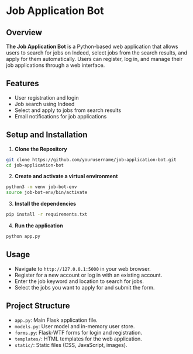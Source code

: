 # Job Application Bot

## Overview

**The Job Application Bot** is a Python-based web application that allows users to search for jobs on Indeed, select jobs from the search results, and apply for them automatically. Users can register, log in, and manage their job applications through a web interface.

## Features

- User registration and login
- Job search using Indeed
- Select and apply to jobs from search results
- Email notifications for job applications

## Setup and Installation

1. **Clone the Repository**

```bash
git clone https://github.com/yourusername/job-application-bot.git
cd job-application-bot
```
2. **Create and activate a virtual environment**

```bash
python3 -m venv job-bot-env
source job-bot-env/bin/activate
```
3. **Install the dependencies**

```bash
pip install -r requirements.txt
```
4. **Run the application**

```bash
python app.py
```

## Usage

- Navigate to `http://127.0.0.1:5000` in your web browser.
- Register for a new account or log in with an existing account.
- Enter the job keyword and location to search for jobs.
- Select the jobs you want to apply for and submit the form.

## Project Structure

- `app.py`: Main Flask application file.
- `models.py`: User model and in-memory user store.
- `forms.py`: Flask-WTF forms for login and registration.
- `templates/`: HTML templates for the web application.
- `static/`: Static files (CSS, JavaScript, images).
